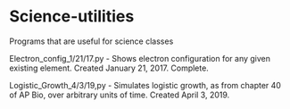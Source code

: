# Science-utilities
Programs that are useful for science classes

Electron_config_1/21/17.py - Shows electron configuration for any given existing element. Created January 21, 2017. Complete.

Logistic_Growth_4/3/19,py - Simulates logistic growth, as from chapter 40 of AP Bio, over arbitrary units of time. Created April 3, 2019.
